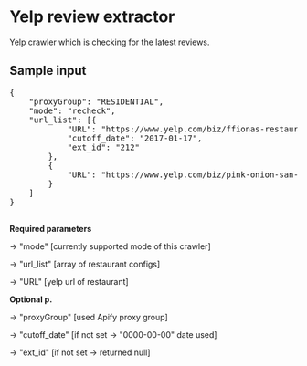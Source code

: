# Yelp review extractor
Yelp crawler which is checking for the latest reviews.

## Sample input

<pre>
{
    "proxyGroup": "RESIDENTIAL",
    "mode": "recheck",
    "url_list": [{
            "URL": "https://www.yelp.com/biz/ffionas-restaurant-london",
            "cutoff_date": "2017-01-17",
            "ext_id": "212"
        },
        {
            "URL": "https://www.yelp.com/biz/pink-onion-san-francisco"
        }
    ]
}

</pre>

<b>Required parameters</b>
<p>
-> "mode" [currently supported mode of this crawler]
</p><p>
-> "url_list" [array of restaurant configs]</p><p>
    -> "URL" [yelp url of restaurant]
</p>
<b>Optional p.</b>
<p>
-> "proxyGroup" [used Apify proxy group]
</p><p>
    -> "cutoff_date" [if not set -> "0000-00-00" date used]</p><p>
    -> "ext_id" [if not set -> returned null]
</p>

